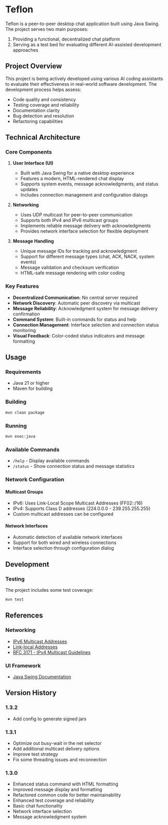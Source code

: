 # Teflon

Teflon is a peer-to-peer desktop chat application built using Java Swing. The project serves two main purposes:

1. Providing a functional, decentralized chat platform
2. Serving as a test bed for evaluating different AI-assisted development approaches

## Project Overview

This project is being actively developed using various AI coding assistants to evaluate their effectiveness in real-world software development. The development process helps assess:

- Code quality and consistency
- Testing coverage and reliability
- Documentation clarity
- Bug detection and resolution
- Refactoring capabilities

## Technical Architecture

### Core Components

1. **User Interface (UI)**
   - Built with Java Swing for a native desktop experience
   - Features a modern, HTML-rendered chat display
   - Supports system events, message acknowledgments, and status updates
   - Includes connection management and configuration dialogs

2. **Networking**
   - Uses UDP multicast for peer-to-peer communication
   - Supports both IPv4 and IPv6 multicast groups
   - Implements reliable message delivery with acknowledgments
   - Provides network interface selection for flexible deployment

3. **Message Handling**
   - Unique message IDs for tracking and acknowledgment
   - Support for different message types (chat, ACK, NACK, system events)
   - Message validation and checksum verification
   - HTML-safe message rendering with color coding

### Key Features

- **Decentralized Communication**: No central server required
- **Network Discovery**: Automatic peer discovery via multicast
- **Message Reliability**: Acknowledgment system for message delivery confirmation
- **Command System**: Built-in commands for status and help
- **Connection Management**: Interface selection and connection status monitoring
- **Visual Feedback**: Color-coded status indicators and message formatting

## Usage

### Requirements

- Java 21 or higher
- Maven for building

### Building

```bash
mvn clean package
```

### Running

```bash
mvn exec:java
```

### Available Commands

- `/help` - Display available commands
- `/status` - Show connection status and message statistics

### Network Configuration

#### Multicast Groups

- IPv6: Uses Link-Local Scope Multicast Addresses (FF02::/16)
- IPv4: Supports Class D addresses (224.0.0.0 - 239.255.255.255)
- Custom multicast addresses can be configured

#### Network Interfaces

- Automatic detection of available network interfaces
- Support for both wired and wireless connections
- Interface selection through configuration dialog

## Development

### Testing

The project includes some test coverage:

```bash
mvn test
```

## References

### Networking

- [IPv6 Multicast Addresses](https://www.iana.org/assignments/ipv6-multicast-addresses/ipv6-multicast-addresses.xhtml)
- [Link-local Addresses](https://en.wikipedia.org/wiki/Link-local_address#IPv6)
- [RFC 3171 - IPv4 Multicast Guidelines](https://www.rfc-editor.org/rfc/rfc3171)

### UI Framework

- [Java Swing Documentation](https://docs.oracle.com/javase/tutorial/uiswing/)

## Version History

### 1.3.2
- Add config to generate signed jars

### 1.3.1

- Optimize out busy-wait in the net selector
- Add additional multicast delivery options
- Improve test strategy
- Fix some threading issues and reconnection

### 1.3.0

- Enhanced status command with HTML formatting
- Improved message display and formatting
- Refactored common code for better maintainability
- Enhanced test coverage and reliability
- Basic chat functionality
- Network interface selection
- Message acknowledgment system
